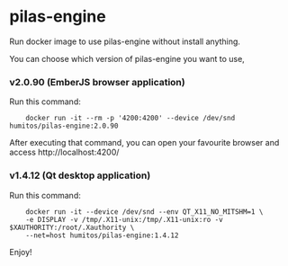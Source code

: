 # pilas-engine

Run docker image to use pilas-engine without install anything.

You can choose which version of pilas-engine you want to use,

### v2.0.90 (EmberJS browser application)

Run this command:

        docker run -it --rm -p '4200:4200' --device /dev/snd humitos/pilas-engine:2.0.90

After executing that command, you can open your favourite browser and access http://localhost:4200/

### v1.4.12 (Qt desktop application)

Run this command:

        docker run -it --device /dev/snd --env QT_X11_NO_MITSHM=1 \
        -e DISPLAY -v /tmp/.X11-unix:/tmp/.X11-unix:ro -v $XAUTHORITY:/root/.Xauthority \
        --net=host humitos/pilas-engine:1.4.12

Enjoy!
